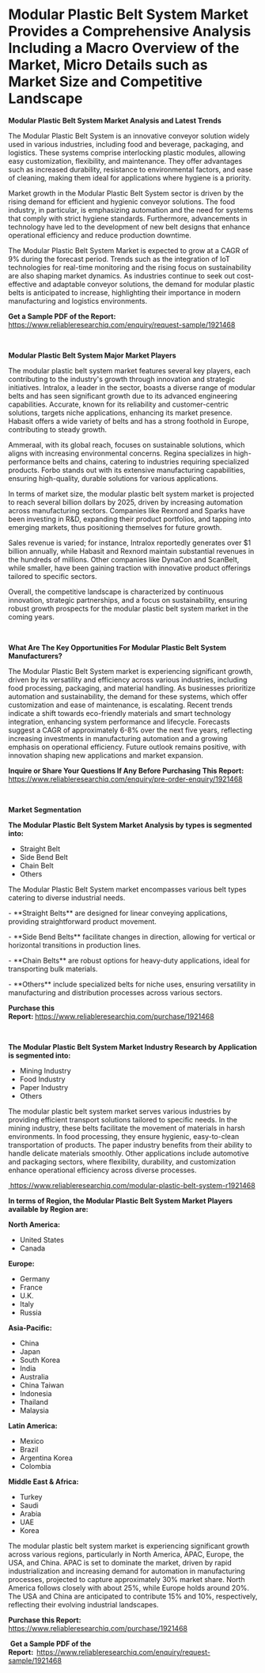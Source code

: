 <p><h1>Modular Plastic Belt System Market Provides a Comprehensive Analysis Including a Macro Overview of the Market, Micro Details such as Market Size and Competitive Landscape</h1></p><p><strong>Modular Plastic Belt System Market Analysis and Latest Trends</strong></p>
<p><p>The Modular Plastic Belt System is an innovative conveyor solution widely used in various industries, including food and beverage, packaging, and logistics. These systems comprise interlocking plastic modules, allowing easy customization, flexibility, and maintenance. They offer advantages such as increased durability, resistance to environmental factors, and ease of cleaning, making them ideal for applications where hygiene is a priority.</p><p>Market growth in the Modular Plastic Belt System sector is driven by the rising demand for efficient and hygienic conveyor solutions. The food industry, in particular, is emphasizing automation and the need for systems that comply with strict hygiene standards. Furthermore, advancements in technology have led to the development of new belt designs that enhance operational efficiency and reduce production downtime.</p><p>The Modular Plastic Belt System Market is expected to grow at a CAGR of 9% during the forecast period. Trends such as the integration of IoT technologies for real-time monitoring and the rising focus on sustainability are also shaping market dynamics. As industries continue to seek out cost-effective and adaptable conveyor solutions, the demand for modular plastic belts is anticipated to increase, highlighting their importance in modern manufacturing and logistics environments.</p></p>
<p><strong>Get a Sample PDF of the Report:&nbsp;</strong> <a href="https://www.reliableresearchiq.com/enquiry/request-sample/1921468?utm_campaign=2752&utm_medium=2&utm_source=Github&utm_content=ia&utm_term=12042025&utm_id=modular-plastic-belt-system">https://www.reliableresearchiq.com/enquiry/request-sample/1921468</a></p>
<p>&nbsp;</p>
<p><strong>Modular Plastic Belt System Major Market Players</strong></p>
<p><p>The modular plastic belt system market features several key players, each contributing to the industry's growth through innovation and strategic initiatives. Intralox, a leader in the sector, boasts a diverse range of modular belts and has seen significant growth due to its advanced engineering capabilities. Accurate, known for its reliability and customer-centric solutions, targets niche applications, enhancing its market presence. Habasit offers a wide variety of belts and has a strong foothold in Europe, contributing to steady growth.</p><p>Ammeraal, with its global reach, focuses on sustainable solutions, which aligns with increasing environmental concerns. Regina specializes in high-performance belts and chains, catering to industries requiring specialized products. Forbo stands out with its extensive manufacturing capabilities, ensuring high-quality, durable solutions for various applications.</p><p>In terms of market size, the modular plastic belt system market is projected to reach several billion dollars by 2025, driven by increasing automation across manufacturing sectors. Companies like Rexnord and Sparks have been investing in R&D, expanding their product portfolios, and tapping into emerging markets, thus positioning themselves for future growth.</p><p>Sales revenue is varied; for instance, Intralox reportedly generates over $1 billion annually, while Habasit and Rexnord maintain substantial revenues in the hundreds of millions. Other companies like DynaCon and ScanBelt, while smaller, have been gaining traction with innovative product offerings tailored to specific sectors.</p><p>Overall, the competitive landscape is characterized by continuous innovation, strategic partnerships, and a focus on sustainability, ensuring robust growth prospects for the modular plastic belt system market in the coming years.</p></p>
<p>&nbsp;</p>
<p><strong>What Are The Key Opportunities For Modular Plastic Belt System Manufacturers?</strong></p>
<p><p>The Modular Plastic Belt System market is experiencing significant growth, driven by its versatility and efficiency across various industries, including food processing, packaging, and material handling. As businesses prioritize automation and sustainability, the demand for these systems, which offer customization and ease of maintenance, is escalating. Recent trends indicate a shift towards eco-friendly materials and smart technology integration, enhancing system performance and lifecycle. Forecasts suggest a CAGR of approximately 6-8% over the next five years, reflecting increasing investments in manufacturing automation and a growing emphasis on operational efficiency. Future outlook remains positive, with innovation shaping new applications and market expansion.</p></p>
<p><strong>Inquire or Share Your Questions If Any Before Purchasing This Report:</strong> <a href="https://www.reliableresearchiq.com/enquiry/pre-order-enquiry/1921468?utm_campaign=2752&utm_medium=2&utm_source=Github&utm_content=ia&utm_term=12042025&utm_id=modular-plastic-belt-system">https://www.reliableresearchiq.com/enquiry/pre-order-enquiry/1921468</a></p>
<p>&nbsp;</p>
<p><strong>Market Segmentation</strong></p>
<p><strong>The Modular Plastic Belt System Market Analysis by types is segmented into:</strong></p>
<p><ul><li>Straight Belt</li><li>Side Bend Belt</li><li>Chain Belt</li><li>Others</li></ul></p>
<p><p>The Modular Plastic Belt System market encompasses various belt types catering to diverse industrial needs. </p><p>- **Straight Belts** are designed for linear conveying applications, providing straightforward product movement.  </p><p>- **Side Bend Belts** facilitate changes in direction, allowing for vertical or horizontal transitions in production lines.  </p><p>- **Chain Belts** are robust options for heavy-duty applications, ideal for transporting bulk materials.  </p><p>- **Others** include specialized belts for niche uses, ensuring versatility in manufacturing and distribution processes across various sectors.</p></p>
<p><strong>Purchase this Report:&nbsp;</strong><a href="https://www.reliableresearchiq.com/purchase/1921468?utm_campaign=2752&utm_medium=2&utm_source=Github&utm_content=ia&utm_term=12042025&utm_id=modular-plastic-belt-system">https://www.reliableresearchiq.com/purchase/1921468</a></p>
<p>&nbsp;</p>
<p><strong>The Modular Plastic Belt System Market Industry Research by Application is segmented into:</strong></p>
<p><ul><li>Mining Industry</li><li>Food Industry</li><li>Paper Industry</li><li>Others</li></ul></p>
<p><p>The modular plastic belt system market serves various industries by providing efficient transport solutions tailored to specific needs. In the mining industry, these belts facilitate the movement of materials in harsh environments. In food processing, they ensure hygienic, easy-to-clean transportation of products. The paper industry benefits from their ability to handle delicate materials smoothly. Other applications include automotive and packaging sectors, where flexibility, durability, and customization enhance operational efficiency across diverse processes.</p></p>
<p><a href="https://www.reliableresearchiq.com/modular-plastic-belt-system-r1921468?utm_campaign=2752&utm_medium=2&utm_source=Github&utm_content=ia&utm_term=12042025&utm_id=modular-plastic-belt-system">&nbsp;https://www.reliableresearchiq.com/modular-plastic-belt-system-r1921468</a></p>
<p><strong>In terms of Region, the Modular Plastic Belt System Market Players available by Region are:</strong></p>
<p>
    <p> <strong> North America: </strong>
        <ul>
            <li>United States</li>
            <li>Canada</li>
        </ul>
        </p> 
    <p> <strong> Europe: </strong>
        <ul>
            <li>Germany</li>
            <li>France</li>
            <li>U.K.</li>
            <li>Italy</li>
            <li>Russia</li>
        </ul>
        </p> 
    <p> <strong> Asia-Pacific: </strong>
        <ul>
            <li>China</li>
            <li>Japan</li>
            <li>South Korea</li>
            <li>India</li>
            <li>Australia</li>
            <li>China Taiwan</li>
            <li>Indonesia</li>
            <li>Thailand</li>
            <li>Malaysia</li>
        </ul>
        </p> 
    <p> <strong> Latin America: </strong>
        <ul>
            <li>Mexico</li>
            <li>Brazil</li>
            <li>Argentina Korea</li>
            <li>Colombia</li>
        </ul>
        </p> 
    <p> <strong> Middle East & Africa: </strong>
        <ul>
            <li>Turkey</li>
            <li>Saudi</li>
            <li>Arabia</li>
            <li>UAE</li>
            <li>Korea</li>
        </ul>
    </p>
    </p>
<p><p>The modular plastic belt system market is experiencing significant growth across various regions, particularly in North America, APAC, Europe, the USA, and China. APAC is set to dominate the market, driven by rapid industrialization and increasing demand for automation in manufacturing processes, projected to capture approximately 30% market share. North America follows closely with about 25%, while Europe holds around 20%. The USA and China are anticipated to contribute 15% and 10%, respectively, reflecting their evolving industrial landscapes.</p></p>
<p><strong>Purchase this Report: </strong><a href="https://www.reliableresearchiq.com/purchase/1921468?utm_campaign=2752&utm_medium=2&utm_source=Github&utm_content=ia&utm_term=12042025&utm_id=modular-plastic-belt-system">https://www.reliableresearchiq.com/purchase/1921468</a></p>
<p>&nbsp;<strong>Get a Sample PDF of the Report:&nbsp;&nbsp;</strong><a href="https://www.reliableresearchiq.com/enquiry/request-sample/1921468?utm_campaign=2752&utm_medium=2&utm_source=Github&utm_content=ia&utm_term=12042025&utm_id=modular-plastic-belt-system">https://www.reliableresearchiq.com/enquiry/request-sample/1921468</a></p>
<p><strong></strong></p>
<p><p></p><p></p><p></p></p>
